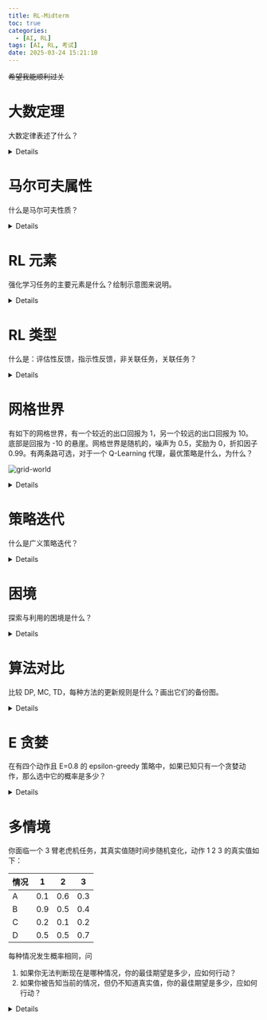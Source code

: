 ```yaml
---
title: RL-Midterm
toc: true
categories:
  - [AI, RL]
tags: [AI, RL, 考试]
date: 2025-03-24 15:21:10
---
```


~~希望我能顺利过关~~

<!-- more -->

# 大数定理

大数定律表述了什么？

<details>

大量 **独立** 且 **相同** 的 随机样本 的采样平均值会收敛到真实值。

</details>

# 马尔可夫属性

什么是马尔可夫性质？

<details>

下一个状态只跟当前状态有关，与之前的状态无关。

</details>

# RL 元素

强化学习任务的主要元素是什么？绘制示意图来说明。

<details>

```mermaid
flowchart LR
 subgraph s1[" "]
        n4["策略"]
        n1["代理"]
  end
 subgraph s2[" "]
        n5["模型"]
        n3["环境"]
  end
    n1 -- 行动 --> n3
    n3 -- 奖励 / 新状态 --> n1
    n4 --- n1
    n3 --- n5

    n1@{ shape: rounded}
    n3@{ shape: rounded}
```

</details>

# RL 类型

什么是：评估性反馈，指示性反馈，非关联任务，关联任务？

<details>

- 评估反馈，只使用获得的奖励来决定行动
- 指示反馈，使用外部信息来决定行动

- 非关联任务，只在一种情况下学习并采取行动
- 关联任务，在多种情况下学习并采取行动

</details>

# 网格世界

有如下的网格世界，有一个较近的出口回报为 1，另一个较远的出口回报为 10。底部是回报为 -10 的悬崖。网格世界是随机的，噪声为 0.5，奖励为 0，折扣因子 0.99。有两条路可选，对于一个 Q-Learning 代理，最优策略是什么，为什么？

![grid-world](grid.png)

<details>

选择较远的出口，且避免悬崖。

- 高噪声可能导致行动不按期望执行，掉入悬崖。
- 高折扣因子导致未来，如终点，的回报很重要。

</details>

# 策略迭代

什么是广义策略迭代？

<details>

策略评估与策略改进交替进行的一种方法，不是某个特定算法，值迭代算法是一个实例。

</details>

# 困境

探索与利用的困境是什么？

<details>

很难平衡探索与利用的比率，无法同时追求两者

</details>

# 算法对比

比较 DP, MC, TD，每种方法的更新规则是什么？画出它们的备份图。

<details>

| DP                                                        | MC                                                 | TD                                                                         |
| --------------------------------------------------------- | -------------------------------------------------- | -------------------------------------------------------------------------- |
| 需要环境模型                                              | 不需要环境模型                                     | 不需要环境模型                                                             |
| 使用自举                                                  | 不使用自举                                         | 使用自举                                                                   |
| 基于其他估值来更新                                        | 基于回合结束后的结果来更新                         | 基于其他估值来更新                                                         |
| 期望更新                                                  | 样本更新                                           | 样本更新                                                                   |
| $V(S_t) \leftarrow E_{\pi} [R_{t+1} + \gamma V(S_{t+1})]$ | $V(S_t) \leftarrow V(S_t) + \alpha (G_t - V(S_t))$ | $V(S_t) \leftarrow V(S_t) + \alpha (R_{t+1} + \gamma V(S_{t+1}) - V(S_t))$ |

```mermaid
flowchart TD
 subgraph s1[" "]
        n2["Filled Circle"]
        n3["Filled Circle"]
        n1["Small Circle"]
        n4["Small Circle"]
        n5["Small Circle"]
        n6["Small Circle"]
        n7["Small Circle"]
  end
    n1 --> n2 & n3
    n2 --> n4 & n5
    n3 --> n6 & n7
    n4 --> n8["Filled Circle"] & n9["Filled Circle"]
    n5 --> n10["Filled Circle"] & n11["Filled Circle"]
    n6 --> n12["Filled Circle"] & n13["Filled Circle"]
    n7 --> n14["Filled Circle"] & n15["Filled Circle"]
    n16["Small Circle"] --> n17["Filled Circle"]
    n16 -- mark --> n18["Filled Circle"]
    n17 --> n19["Small Circle"] & n20["Small Circle"]
    n18 -- "<span style=color:>mark</span>" --> n21["Small Circle"]
    n18 --> n22["Small Circle"]
    n19 --> n23["Filled Circle"] & n24["Filled Circle"]
    n20 --> n25["Filled Circle"] & n26["Filled Circle"]
    n21 --> n27["Filled Circle"]
    n21 -- "<span style=color:>mark</span>" --> n28["Filled Circle"]
    n22 --> n29["Filled Circle"] & n30["Filled Circle"]
    n28 -- "<span style=color:>mark</span>" --> n33["Frames Circle"]
    n34["Small Circle"] --> n35["Filled Circle"]
    n34 -- mark --> n36["Filled Circle"]
    n35 --> n37["Small Circle"] & n38["Small Circle"]
    n36 -- "<span style=color:>mark</span>" --> n39["Small Circle"]
    n36 --> n40["Small Circle"]
    n37 --> n41["Filled Circle"] & n42["Filled Circle"]
    n38 --> n43["Filled Circle"] & n44["Filled Circle"]
    n39 --> n45["Filled Circle"] & n46["Filled Circle"]
    n40 --> n47["Filled Circle"] & n48["Filled Circle"]

    n2@{ shape: f-circ}
    n3@{ shape: f-circ}
    n1@{ shape: sm-circ}
    n4@{ shape: sm-circ}
    n5@{ shape: sm-circ}
    n6@{ shape: sm-circ}
    n7@{ shape: sm-circ}
    n8@{ shape: f-circ}
    n9@{ shape: f-circ}
    n10@{ shape: f-circ}
    n11@{ shape: f-circ}
    n12@{ shape: f-circ}
    n13@{ shape: f-circ}
    n14@{ shape: f-circ}
    n15@{ shape: f-circ}
    n16@{ shape: sm-circ}
    n17@{ shape: f-circ}
    n18@{ shape: f-circ}
    n19@{ shape: sm-circ}
    n20@{ shape: sm-circ}
    n21@{ shape: sm-circ}
    n22@{ shape: sm-circ}
    n23@{ shape: f-circ}
    n24@{ shape: f-circ}
    n25@{ shape: f-circ}
    n26@{ shape: f-circ}
    n27@{ shape: f-circ}
    n28@{ shape: f-circ}
    n29@{ shape: f-circ}
    n30@{ shape: f-circ}
    n33@{ shape: fr-circ}
    n34@{ shape: sm-circ}
    n35@{ shape: f-circ}
    n36@{ shape: f-circ}
    n37@{ shape: sm-circ}
    n38@{ shape: sm-circ}
    n39@{ shape: sm-circ}
    n40@{ shape: sm-circ}
    n41@{ shape: f-circ}
    n42@{ shape: f-circ}
    n43@{ shape: f-circ}
    n44@{ shape: f-circ}
    n45@{ shape: f-circ}
    n46@{ shape: f-circ}
    n47@{ shape: f-circ}
    n48@{ shape: f-circ}
```

</details>

# E 贪婪

在有四个动作且 E=0.8 的 epsilon-greedy 策略中，如果已知只有一个贪婪动作，那么选中它的概率是多少？

<details>

- 0.2 选中贪婪动作
- 0.8 选中随机动作
  其中 0.25 的概率选中贪婪动作

所以，选中贪婪动作的概率是 0.2 + 0.25 \* 0.8 = 0.4

</details>

# 多情境

你面临一个 3 臂老虎机任务，其真实值随时间步随机变化，动作 1 2 3 的真实值如下：

| 情况 | 1   | 2   | 3   |
| ---- | --- | --- | --- |
| A    | 0.1 | 0.6 | 0.3 |
| B    | 0.9 | 0.5 | 0.4 |
| C    | 0.2 | 0.1 | 0.2 |
| D    | 0.5 | 0.5 | 0.7 |

每种情况发生概率相同，问

1. 如果你无法判断现在是哪种情况，你的最佳期望是多少，应如何行动？
2. 如果你被告知当前的情况，但仍不知道真实值，你的最佳期望是多少，应如何行动？

<details>

1. 如果我不知道当前情况，我只能根据经验选择动作，那么

   - 动作 1 的期望值是 (0.1 + 0.9 + 0.2 + 0.5) / 4 = 0.425
   - 动作 2 的期望值是 (0.6 + 0.5 + 0.1 + 0.5) / 4 = 0.425
   - 动作 3 的期望值是 (0.3 + 0.4 + 0.2 + 0.7) / 4 = 0.4
     所以，我应该选择动作 1 或 2，最佳期望是 0.425

2. 如果我知道当前情况，我就可以选择最佳动作，那么
   - 情况 A，我选择动作 2，0.6
   - 情况 B，我选择动作 1，0.9
   - 情况 C，我选择动作 1 或 3，0.2
   - 情况 D，我选择动作 3，0.7
     所以最佳期望为 (0.6 + 0.9 + 0.2 + 0.7) / 4 = 0.6

</details>
